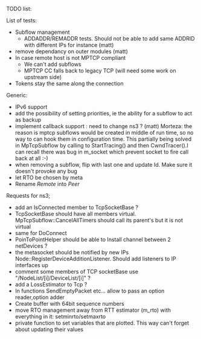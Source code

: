 TODO list:

List of tests:
* Subflow management
	* ADDADDR/REMADDR tests. Should not be able to add same ADDRID with different IPs for instance (matt)
* remove dependancy on outer modules (matt)
* In case remote host is not MPTCP compliant
	* We can't add subflows
	* MPTCP CC falls back to legacy TCP (will need some work on upstream side)
* Tokens stay the same along the connection

Generic:
* IPv6 support
* add the possibility of setting priorities, ie the ability for a subflow to act as backup
* implement callback support : need to change ns3 ? (matt)
Morteza: the reason is mptcp subflows would be created in middle of run time, so no way to can hook them in configuration time. This partially being solved in MpTcpSubflow by calling to StartTracing() and then CwndTracer().I can recall there was bug in m_socket which prevent socket to fire call back at all :-)
* when removing a subflow, flip with last one and update Id. Make sure it doesn't provoke any bug
* let RTO be chosen by meta
* Rename *Remote* into *Peer*

Requests for ns3;
* add an IsConnected member to TcpSocketBase ?
* TcpSocketBase should have all members virtual. MpTcpSubflow::CancelAllTimers should call its parent's but it is not virtual
* same for DoConnect
* PoinToPointHelper should be able to Install channel between 2 netDevices ?
* the metasocket should be notified by new IPs Node::RegisterDeviceAdditionListener. Should add listeners to IP interfaces up
* comment some members of TCP socketBase
use "/NodeList/[i]/DeviceList/[i]" ?
* add a LossEstimator to Tcp ?
* In functions SendEmptyPacket etc... allow to pass an option reader,option adder
* Create buffer with 64bit sequence numbers
* move RTO management away from RTT estimator (m_rto) with everything in it: setminrto/setmaxrto
* private function to set variables that are plotted. This way can't forget about updating their values
